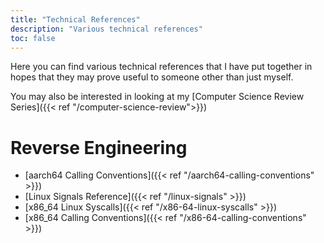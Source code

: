 ```yaml
---
title: "Technical References"
description: "Various technical references"
toc: false
---
```


Here you can find various technical references that I have put together in hopes that they may prove useful to someone other than just myself.

You may also be interested in looking at my [Computer Science Review Series]({{< ref "/computer-science-review">}})

# Reverse Engineering

* [aarch64 Calling Conventions]({{< ref "/aarch64-calling-conventions" >}})
* [Linux Signals Reference]({{< ref "/linux-signals" >}})
* [x86_64 Linux Syscalls]({{< ref "/x86-64-linux-syscalls" >}})
* [x86_64 Calling Conventions]({{< ref "/x86-64-calling-conventions" >}})